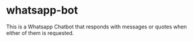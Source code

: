 # whatsapp-bot
This is a Whatsapp Chatbot that responds with messages or quotes when either of them is requested.
